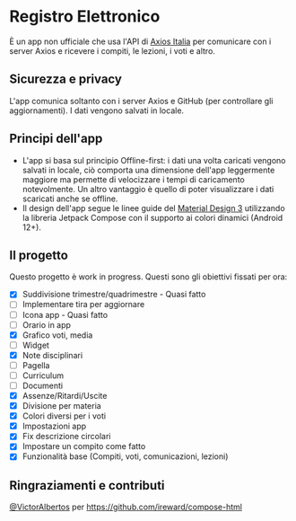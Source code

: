 # Registro Elettronico
È un app non ufficiale che usa l'API di [Axios Italia](https://axiositalia.com/) per comunicare con i server Axios e ricevere i compiti, le lezioni, i voti e altro.

## Sicurezza e privacy
L'app comunica soltanto con i server Axios e GitHub (per controllare gli aggiornamenti).
I dati vengono salvati in locale.

## Principi dell'app
- L'app si basa sul principio Offline-first: i dati una volta caricati vengono salvati in locale, ciò comporta una dimensione dell'app leggermente maggiore ma permette di velocizzare i tempi di caricamento notevolmente.
Un altro vantaggio è quello di poter visualizzare i dati scaricati anche se offline.
- Il design dell'app segue le linee guide del [Material Design 3](https://m3.material.io/) utilizzando la libreria Jetpack Compose con il supporto ai colori dinamici (Android 12+).

## Il progetto
Questo progetto è work in progress. Questi sono gli obiettivi fissati per ora:
- [x] Suddivisione trimestre/quadrimestre - Quasi fatto
- [ ] Implementare tira per aggiornare 
- [ ] Icona app - Quasi fatto
- [ ] Orario in app
- [x] Grafico voti, media
- [ ] Widget
- [x] Note disciplinari
- [ ] Pagella
- [ ] Curriculum
- [ ] Documenti
- [x] Assenze/Ritardi/Uscite
- [x] Divisione per materia
- [x] Colori diversi per i voti
- [x] Impostazioni app
- [x] Fix descrizione circolari
- [x] Impostare un compito come fatto
- [x] Funzionalità base (Compiti, voti, comunicazioni, lezioni)

## Ringraziamenti e contributi
[@VictorAlbertos](https://github.com/VictorAlbertos) per https://github.com/ireward/compose-html
